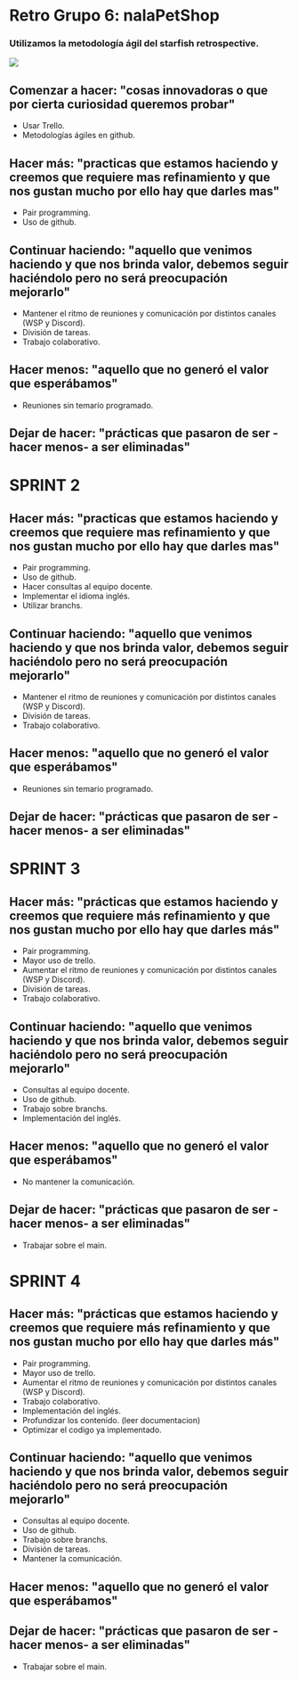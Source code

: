 # Retro Grupo 6: nalaPetShop

### Utilizamos la metodología ágil del starfish retrospective.

![](https://learnwith.weareopen.coop/wp-content/uploads/2020/08/starfish-1024x876.png)

## Comenzar a hacer: "cosas innovadoras o que por cierta curiosidad queremos probar"

- Usar Trello.
- Metodologías ágiles en github.

## Hacer más: "practicas que estamos haciendo y creemos que requiere mas refinamiento y que nos gustan mucho por ello hay que darles mas"

- Pair programming.
- Uso  de github.

## Continuar haciendo: "aquello que venimos haciendo y que nos brinda valor, debemos seguir haciéndolo pero no será preocupación mejorarlo"

-  Mantener el ritmo de reuniones y comunicación por distintos canales (WSP y Discord).
- División de tareas.
- Trabajo colaborativo.

## Hacer menos: "aquello que no generó el valor que esperábamos"

- Reuniones sin temario programado.

## Dejar de hacer: "prácticas que pasaron de ser -hacer menos- a ser eliminadas"


# SPRINT 2

## Hacer más: "practicas que estamos haciendo y creemos que requiere mas refinamiento y que nos gustan mucho por ello hay que darles mas"

- Pair programming.
- Uso  de github.
- Hacer consultas al equipo docente.
- Implementar el idioma inglés.
- Utilizar branchs.


## Continuar haciendo: "aquello que venimos haciendo y que nos brinda valor, debemos seguir haciéndolo pero no será preocupación mejorarlo"

- Mantener el ritmo de reuniones y comunicación por distintos canales (WSP y Discord).
- División de tareas.
- Trabajo colaborativo.

## Hacer menos: "aquello que no generó el valor que esperábamos"

- Reuniones sin temario programado.

## Dejar de hacer: "prácticas que pasaron de ser -hacer menos- a ser eliminadas"


# SPRINT 3

## Hacer más: "prácticas que estamos haciendo y creemos que requiere más refinamiento y que nos gustan mucho por ello hay que darles más"

- Pair programming.
- Mayor uso de trello.
- Aumentar el ritmo de reuniones y comunicación por distintos canales (WSP y Discord).
- División de tareas.
- Trabajo colaborativo.

## Continuar haciendo: "aquello que venimos haciendo y que nos brinda valor, debemos seguir haciéndolo pero no será preocupación mejorarlo"

- Consultas al equipo docente.
- Uso de github.
- Trabajo sobre branchs.
- Implementación del inglés.

## Hacer menos: "aquello que no generó el valor que esperábamos"

- No mantener la comunicación.

## Dejar de hacer: "prácticas que pasaron de ser -hacer menos- a ser eliminadas"

- Trabajar sobre el main.

# SPRINT 4

## Hacer más: "prácticas que estamos haciendo y creemos que requiere más refinamiento y que nos gustan mucho por ello hay que darles más"

- Pair programming.
- Mayor uso de trello.
- Aumentar el ritmo de reuniones y comunicación por distintos canales (WSP y Discord).
- Trabajo colaborativo.
- Implementación del inglés.
- Profundizar los contenido. (leer documentacion)
- Optimizar el codigo ya implementado.

## Continuar haciendo: "aquello que venimos haciendo y que nos brinda valor, debemos seguir haciéndolo pero no será preocupación mejorarlo"

- Consultas al equipo docente.
- Uso de github.
- Trabajo sobre branchs.
- División de tareas.
- Mantener la comunicación.

## Hacer menos: "aquello que no generó el valor que esperábamos"


## Dejar de hacer: "prácticas que pasaron de ser -hacer menos- a ser eliminadas"

- Trabajar sobre el main.

